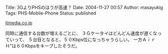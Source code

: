 Title: 3GよりPHSのほうが高速？
Date: 2004-11-27 00:57
Author: masayukig
Tags: PHS-Mobile-Phone
Status: published

[itmedia.co.jp](http://www.itmedia.co.jp/mobile/articles/0411/26/news035.html)

同時に通信する台数が増えるごとに、
３Ｇケータイはどんどん速度が遅くなっていって、
５台目となると、５０Kbps位になっちゃうらしい。
一方ＡｉｒＨ”は６０Kbpsをキープしたそうだ。
